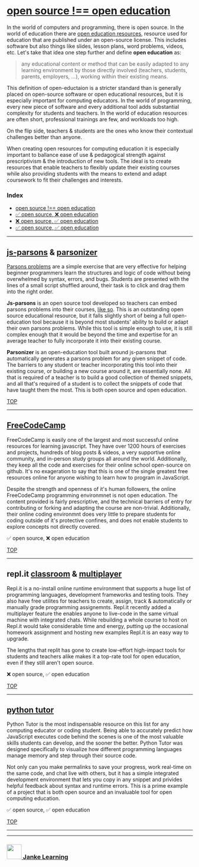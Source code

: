 # [open source !== open education](https://janke-learning.github.io/fosdem-2019/#/open-education)


In the world of computers and programming, there is open source.  In the world of education there are [open education resources](https://opensource.com/resources/what-open-education), resource used for education that are published under an open-source license.  This includes software but also things like slides, lesson plans, word problems, videos, etc. Let's take that idea one step further and define __open education__ as:

> any educational content or method that can be easily adapted to any learning environment by those directly involved (teachers, students, parents, employers, ...), working within their existing means.

This definition of open-eductaion is a stricter standard than is generally placed on open-source software or open educational resources, but it is especially important for computing educators. In the world of programming, every new piece of software and every additional tool adds substantial complexity for students and teachers.  In the world of education resources are often short, professional trainings are few, and workloads too high.  

On the flip side, teachers & students are the ones who know their contextual challenges better than anyone. 

When creating open resources for computing education it is especially important to ballance ease of use & pedagogical strength against prescriptivism & the introduction of new tools. The ideal is to create resources that enable teachers to flexibly update their existing courses while also providing students with the means to extend and adapt coursework to fit their challenges and interests.

### Index
* [open source !== open education](#js-parsons---parsonizer)
* [:white_check_mark: open source, :x: open education](#freecodecamp) 
* [:x: open source, :white_check_mark: open education](#repl-it-classroom---multiplayer)  
* [:white_check_mark: open source, :white_check_mark: open education](#python-tutor)

---

## [js-parsons](http://js-parsons.github.io/) & [parsonizer](https://janke-learning.github.io/parsonizer/)

[Parsons problems](https://interactivepython.org/runestone/static/sigcse2017/Directives/mixedUp.html) are a simple exercise that are very effective for helping beginner programmers learn the structures and logic of code without being overwhelmed by syntax, errors, and bugs.  Students are presented with the lines of a small script shuffled around, their task is to click and drag them into the right order.

__Js-parsons__ is an open source tool developed so teachers can embed parsons problems into their courses, [like so](https://janke-learning.github.io/parsons-control-flow/).  This is an outstanding open source educational resource, but it falls slightly short of being a full open-education tool because it is beyond most students' ability to build or adapt their own parsons problems.  While this tool is simple enough to use, it is still complex enough that it would be beyond the time and expertise for an average teacher to fully incorporate it into their existing course.

__Parsonizer__ is an open-education tool built around js-parsons that automatically generates a parsons problem for any given snippet of code.  The barriers to any student or teacher incorporating this tool into their existing course, or building a new course around it, are essentially none. All that is required of a teacher is to build a good collection of themed snippets, and all that's required of a student is to collect the snippets of code that have taught them the most.  This is both open source and open education.

[TOP](#)

---

## [FreeCodeCamp](https://www.freecodecamp.org/)

FreeCodeCamp is easily one of the largest and most successful online resources for learning javascript.  They have over 1200 hours of exercises and projects, hundreds of blog posts & videos, a very supportive online community, and in-person study groups all around the world.  Additionally, they keep all the code and exercises for their online school open-source on github.    It's no exageration to say that this is one of the single greatest free resources online for anyone wishing to learn how to program in JavaScript.

Despite the strength and openness of it's human followers, the online FreeCodeCamp programming environmnet is not open education.  The content provided is fairly prescriptive, and the technical barriers of entry for contributing or forking and adapting the course are non-trivial. Additionally, their online coding environmnt does very little to prepare students for coding outside of it's protective confines, and does not enable students to explore concepts not directly covered.  

:white_check_mark: open source, :x: open education

[TOP](#)

---

## repl.it [classroom](https://repl.it/site/blog/classroomoverview) & [multiplayer](https://repl.it/site/blog/multi)


Repl.it is a no-install online runtime environment that supports a huge list of programming languages, development frameworks and testing tools.  They also have free utilites for teachers to create, assign, track & automatically or manually grade programming assignemnts.  Repl.it recently added a multiplayer feature the enables anyone to live-code in the same virtual machine with integrated chats.  While rebuilding a whole course to host on Repl.it would take considerable time and energy, putting up the occasional homework assignment and hosting new examples Repl.it is an easy way to upgrade.  

The lengths that replit has gone to create low-effort high-impact tools for students and teachers alike makes it a top-rate tool for open education, even if they still aren't open source.

:x: open source, :white_check_mark: open education

[TOP](#)

---

## [python tutor](http://www.pythontutor.com/)

Python Tutor is the most indispensable resource on this list for any computing educator or coding student.  Being able to accurately predict how JavaScript executes code behind the scenes is one of the most valuable skills students can develop, and the sooner the better. Python Tutor was designed specifically to visualize how different programming languages manage memory and step through their source code.  

Not only can you make permalinks to save your progress, work real-time on the same code, and chat live with others, but it has a simple integrated development environment that lets you copy in any snippet and privides helpful feedback about syntax and runtime errors.  This is a prime example of a project that is both open source and an invaluable tool for open computing education.

:white_check_mark: open source, :white_check_mark: open education

[TOP](#)

___
___
### <a href="http://janke-learning.org" target="_blank"><img src="https://user-images.githubusercontent.com/18554853/50098409-22575780-021c-11e9-99e1-962787adaded.png" width="40" height="40"></img> Janke Learning</a>
